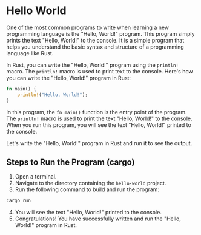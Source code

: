 # Hello World

One of the most common programs to write when learning a new programming language is the "Hello, World!" program. This program simply prints the text "Hello, World!" to the console. It is a simple program that helps you understand the basic syntax and structure of a programming language like Rust.

In Rust, you can write the "Hello, World!" program using the `println!` macro. The `println!` macro is used to print text to the console. Here's how you can write the "Hello, World!" program in Rust:

```rust
fn main() {
    println!("Hello, World!");
}
```

In this program, the `fn main()` function is the entry point of the program. The `println!` macro is used to print the text "Hello, World!" to the console. When you run this program, you will see the text "Hello, World!" printed to the console.

Let's write the "Hello, World!" program in Rust and run it to see the output.

## Steps to Run the Program (cargo)

1. Open a terminal.
2. Navigate to the directory containing the `hello-world` project.
3. Run the following command to build and run the program:

```bash
cargo run
```
4. You will see the text "Hello, World!" printed to the console.
5. Congratulations! You have successfully written and run the "Hello, World!" program in Rust.